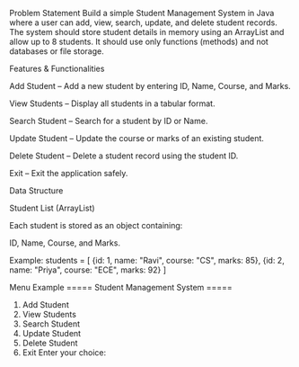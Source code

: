 Problem Statement
Build a simple Student Management System in Java where a user can add, view, search, update, and delete student records. The system should store student details in memory using an ArrayList and allow up to 8 students. It should use only functions (methods) and not databases or file storage.


Features & Functionalities


Add Student – Add a new student by entering ID, Name, Course, and Marks.

View Students – Display all students in a tabular format.

Search Student – Search for a student by ID or Name.

Update Student – Update the course or marks of an existing student.

Delete Student – Delete a student record using the student ID.

Exit – Exit the application safely.


Data Structure

Student List (ArrayList)

Each student is stored as an object containing:

ID, Name, Course, and Marks.


Example:
students = [
  {id: 1, name: "Ravi", course: "CS", marks: 85},
  {id: 2, name: "Priya", course: "ECE", marks: 92}
]



Menu Example
===== Student Management System =====
1. Add Student
2. View Students
3. Search Student
4. Update Student
5. Delete Student
6. Exit
Enter your choice:


